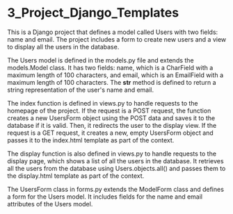 # 3_Project_Django_Templates

This is a Django project that defines a model called Users with two fields: name and email. The project includes a form to create new users and a view to display all the users in the database.

The Users model is defined in the models.py file and extends the models.Model class. It has two fields: name, which is a CharField with a maximum length of 100 characters, and email, which is an EmailField with a maximum length of 100 characters. The __str__ method is defined to return a string representation of the user's name and email.

The index function is defined in views.py to handle requests to the homepage of the project. If the request is a POST request, the function creates a new UsersForm object using the POST data and saves it to the database if it is valid. Then, it redirects the user to the display view. If the request is a GET request, it creates a new, empty UsersForm object and passes it to the index.html template as part of the context.

The display function is also defined in views.py to handle requests to the display page, which shows a list of all the users in the database. It retrieves all the users from the database using Users.objects.all() and passes them to the display.html template as part of the context.

The UsersForm class in forms.py extends the ModelForm class and defines a form for the Users model. It includes fields for the name and email attributes of the Users model.
